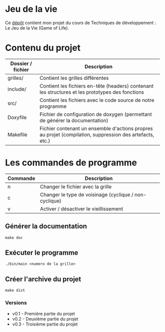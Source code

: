Jeu de la vie
=============

Ce [dépôt](https://git.unistra.fr/sushko/Jeu_de_la_vie) contient mon projet du cours de Techniques de développement : Le Jeu de la Vie (Game of Life).

# Contenu du projet

| Dossier / fichier | Description |
| ------ | ------ |
| grilles/ | Contient les grilles différentes |
| include/ | Contient les fichiers en-tête (headers) contenant les structures et les prototypes des fonctions |
| src/ | Contient les fichiers avec le code source de notre programme|
| Doxyfile | Fichier de configuration de doxygen (permettant de générer la documentation) |
| Makefile | Fichier contenant un ensemble d'actions propres au projet (compilation, suppression des artefacts, etc.) |

# Les commandes de programme

| Commande | Description |
| ------ | ------ |
| n | Changer le fichier avec la grille |
| c | Changer le type de voisinage (cyclique / non-cyclique) |
| v | Activer / désactiver le vieillissement |

Générer la documentation
------------------------
~~~{.sh}
make doc
~~~

Exécuter le programme
------------------------
~~~{.sh}
./bin/main <numero de la grille>
~~~

Créer l'archive du projet
------------------------
~~~{.sh}
make dist
~~~

### Versions
* v0.1 - Première partie du projet
* v0.2 - Deuxième partie du projet
* v0.3 - Troisième partie du projet
